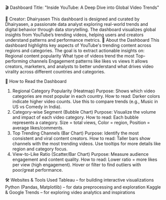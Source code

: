 🎬 Dashboard Title: "Inside YouTube: A Deep Dive into Global Video Trends"

👤 Creator: Dhairyasen
This dashboard is designed and curated by Dhairyasen, a passionate data analyst exploring real-world trends and digital behavior through data storytelling. The dashboard visualizes global insights from YouTube’s trending videos, helping users and creators understand patterns and performance metrics.
📘 About the Dashboard
This dashboard highlights key aspects of YouTube's trending content across regions and categories. The goal is to extract actionable insights on:
Regional content popularity
What type of videos trend the most
Top-performing channels
Engagement patterns like likes vs views
It allows creators, marketers, and analysts to better understand what drives video virality across different countries and categories.

🧭 How to Read the Dashboard
1. Regional Category Popularity (Heatmap)
Purpose: Shows which video categories are most popular in each country.
How to read: Darker colors indicate higher video counts. Use this to compare trends (e.g., Music in US vs Comedy in India).
2. Category-wise Segment (Bubble Chart)
Purpose: Visualize the volume and impact of each video category.
How to read: Each bubble represents a category. Size = total views, Color = region, Position = average likes/comments.
3. Top Trending Channels (Bar Chart)
Purpose: Identify the most consistent and viral content creators.
How to read: Taller bars show channels with the most trending videos. Use tooltips for more details like region and category focus.
4. View-to-Like Ratio (Scatter/Bar Chart)
Purpose: Measure audience engagement and content quality.
How to read: Lower ratio = more likes per view (high engagement). Hover or filter to find outliers with poor/great performance.

🛠️ Websites & Tools Used
Tableau – for building interactive visualizations
Python (Pandas, Matplotlib) – for data preprocessing and exploration
Kaggle & Google Trends – for exploring video analytics and inspirations
